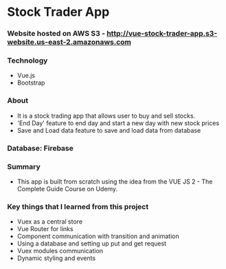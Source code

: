 # Stock Trader App

### Website hosted on AWS S3 - http://vue-stock-trader-app.s3-website.us-east-2.amazonaws.com

### Technology
* Vue.js
* Bootstrap

### About
* It is a stock trading app that allows user to buy and sell stocks. 
* 'End Day' feature to end day and start a new day with new stock prices
* Save and Load data feature to save and load data from database

### Database: Firebase

### Summary
* This app is built from scratch using the idea from the VUE JS 2 - The Complete Guide Course on Udemy.

### Key things that I learned from this project
* Vuex as a central store 
* Vue Router for links
* Component communication with transition and animation
* Using a database and setting up put and get request
* Vuex modules communication
* Dynamic styling and events 